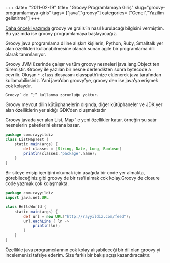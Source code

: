 +++
date= "2011-02-19"
title= "Groovy Programlamaya Giriş"
slug="groovy-programlamaya-giris"
tags= ["java","groovy"]
categories= ["Genel","Yazilim gelistirme"]
+++


[Daha önceki yazımda](/2010/08/groovy-ve-grails-kurulumu/) groovy ve grails’in nasıl kurulacağı bilgisini vermiştim. Bu yazımda ise groovy programlamaya başlayacağız.

Groovy java programlama diline alışkın kişilerin, Python, Ruby, Smalltalk yer alan özellikleri kullanabilmesine olanak sunan agile bir programlama dili olarak tanımlanıyor.

Groovy JVM üzerinde çalışır ve tüm groovy nesneleri java.lang.Object ten türemiştir. Groovy ile yazılan bir nesne derlendikten sonra bytecode a cevrilir. Oluşan `*.class` dosyasını classpath’inize eklenerek java tarafından kullamabilirsiniz. Yani java’dan groovy’ye, groovy den ise java’ya erişmek cok kolaydır.

	Groovy’ de “;” kullanma zorunluğu yoktur.

Groovy mevcut dilin kütüphanelerin dışında, diğer kütüphaneler ve JDK yer alan özelliklerin yer aldığı GDK’den oluşmaktadır 

Groovy javada yer alan List, Map ‘ e yeni özellikler katar. örneğin şu satır nesnelerin paketlerini ekrana basar.

```groovy
package com.rayyildiz
class ListMapTest {
   	static main(args) {
      	def classes = [String, Date, Long, Boolean]
      	println(classes.'package'.name);
   	}
}
```

Bir siteye erişip içeriğini okumak için aşağıda bir code yer almakta, görebileceğiniz gibi groovy de bir rss’i almak cok kolay.Groovy de closure code yazmak çok kolaşmakta.

```groovy
package com.rayyildiz
import java.net.URL

class HelloWorld {
	static main(args) {
      	def url = new URL("http://rayyildiz.com/feed");
        url.eachLine { ln ->
        	println(ln);
      	}
	}
}
```

Özellikle java programcılarının çok kolay alışabileceği bir dil olan groovy yi incelemenizi tafsiye ederim. Size farklı bir bakış açışı kazandıracaktır.